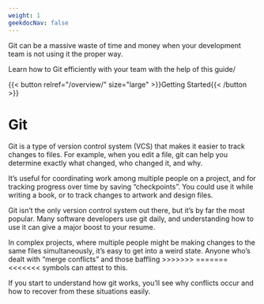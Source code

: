 ```yaml
---
weight: 1
geekdocNav: false
---
```


Git can be a massive waste of time and money when your development team is not using it the proper way.

Learn how to Git efficiently with your team with the help of this guide/


{{< button relref="/overview/" size="large" >}}Getting Started{{< /button >}}

# Git

Git is a type of version control system (VCS) that makes it easier to track changes to files.
For example, when you edit a file, git can help you determine exactly what changed, who changed it, and why.

It’s useful for coordinating work among multiple people on a project, and for tracking progress over time by saving “checkpoints”. You could use it while writing a book, or to track changes to artwork and design files.

Git isn’t the only version control system out there, but it’s by far the most popular. Many software developers use git daily, and understanding how to use it can give a major boost to your resume.

In complex projects, where multiple people might be making changes to the same files simultaneously, it’s easy to get into a weird state. Anyone who’s dealt with “merge conflicts” and those baffling >>>>>>> ======= <<<<<<< symbols can attest to this.

If you start to understand how git works, you’ll see why conflicts occur and how to recover from these situations easily.
